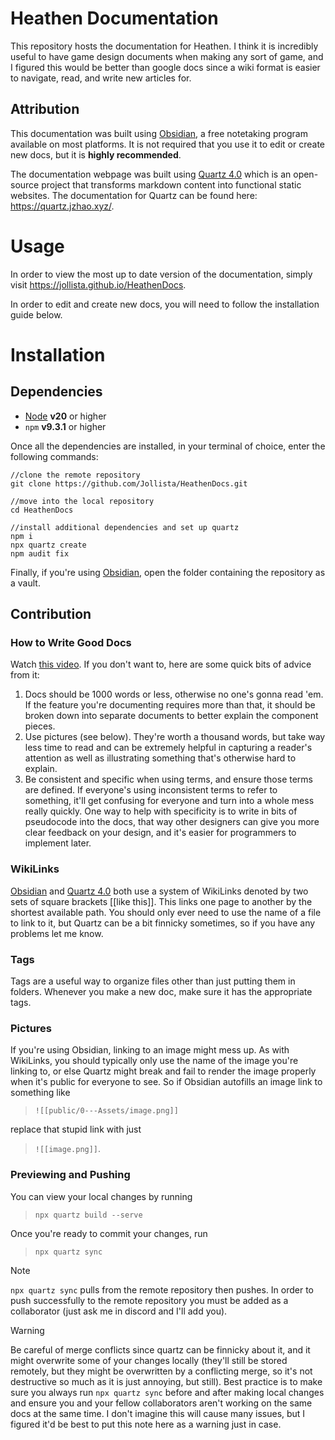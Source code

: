 # Heathen Documentation
This repository hosts the documentation for Heathen. I think it is incredibly useful to have game design documents when making any sort of game, and I figured this would be better than google docs since a wiki format is easier to navigate, read, and write new articles for.
## Attribution
This documentation was built using [Obsidian](https://obsidian.md/), a free notetaking program available on most platforms. It is not required that you use it to edit or create new docs, but it is **highly recommended**.

The documentation webpage was built using [Quartz 4.0](https://github.com/jackyzha0/quartz) which is an open-source project that transforms markdown content into functional static websites. The documentation for Quartz can be found here: https://quartz.jzhao.xyz/.
# Usage
In order to view the most up to date version of the documentation, simply visit https://jollista.github.io/HeathenDocs.

In order to edit and create new docs, you will need to follow the installation guide below.
# Installation
## Dependencies
- [Node](https://nodejs.org/en) **v20** or higher
- `npm` **v9.3.1** or higher

Once all the dependencies are installed, in your terminal of choice, enter the following commands:
```
//clone the remote repository
git clone https://github.com/Jollista/HeathenDocs.git

//move into the local repository
cd HeathenDocs

//install additional dependencies and set up quartz
npm i
npx quartz create
npm audit fix
```

Finally, if you're using [Obsidian](https://obsidian.md/), open the folder containing the repository as a vault.
## Contribution
### How to Write Good Docs
Watch [this video](https://youtu.be/ZE8v7uVGepM?si=0xRAmQpgEUBtHI2P). If you don't want to, here are some quick bits of advice from it:
1. Docs should be 1000 words or less, otherwise no one's gonna read 'em. If the feature you're documenting requires more than that, it should be broken down into separate documents to better explain the component pieces.
2. Use pictures (see below). They're worth a thousand words, but take way less time to read and can be extremely helpful in capturing a reader's attention as well as illustrating something that's otherwise hard to explain.
3. Be consistent and specific when using terms, and ensure those terms are defined. If everyone's using inconsistent terms to refer to something, it'll get confusing for everyone and turn into a whole mess really quickly. One way to help with specificity is to write in bits of pseudocode into the docs, that way other designers can give you more clear feedback on your design, and it's easier for programmers to implement later.
### WikiLinks
[Obsidian](https://obsidian.md/) and [Quartz 4.0](https://github.com/jackyzha0/quartz) both use a system of WikiLinks denoted by two sets of square brackets \[\[like this]]. This links one page to another by the shortest available path. You should only ever need to use the name of a file to link to it, but Quartz can be a bit finnicky sometimes, so if you have any problems let me know.
### Tags
Tags are a useful way to organize files other than just putting them in folders. Whenever you make a new doc, make sure it has the appropriate tags.
### Pictures
If you're using Obsidian, linking to an image might mess up. As with WikiLinks, you should typically only use the name of the image you're linking to, or else Quartz might break and fail to render the image properly when it's public for everyone to see. So if Obsidian autofills an image link to something like 
> `![[public/0---Assets/image.png]]`

replace that stupid link with just 
> `![[image.png]]`.
### Previewing and Pushing
You can view your local changes by running
> `npx quartz build --serve`

Once you're ready to commit your changes, run
> `npx quartz sync`

> [!NOTE]
> `npx quartz sync` pulls from the remote repository then pushes. In order to push successfully to the remote repository you must be added as a collaborator (just ask me in discord and I'll add you).

> [!WARNING]
> Be careful of merge conflicts since quartz can be finnicky about it, and it might overwrite some of your changes locally (they'll still be stored remotely, but they might be overwritten by a conflicting merge, so it's not destructive so much as it is just annoying, but still). Best practice is to make sure you always run `npx quartz sync` before and after making local changes and ensure you and your fellow collaborators aren't working on the same docs at the same time. I don't imagine this will cause many issues, but I figured it'd be best to put this note here as a warning just in case.